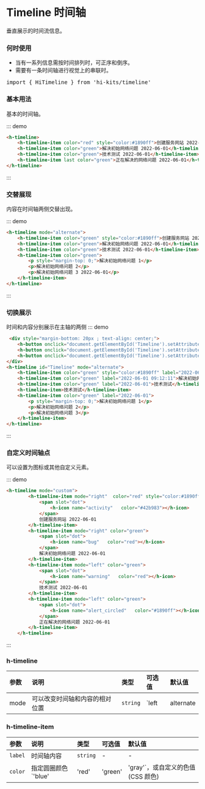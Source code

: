 # Timeline 时间轴

垂直展示的时间流信息。

### 何时使用
- 当有一系列信息需按时间排列时，可正序和倒序。
- 需要有一条时间轴进行视觉上的串联时。
<pre class="language-ts">
import { HiTimeline } from 'hi-kits/timeline'
</pre>

### 基本用法

基本的时间轴。

::: demo
```html
<h-timeline>
    <h-timeline-item color="red" style="color:#1890ff">创建服务网站 2022-06-01</h-timeline-item>
    <h-timeline-item color="green">解决初始网络问题 2022-06-01</h-timeline-item>
    <h-timeline-item color="green">技术测试 2022-06-01</h-timeline-item>
    <h-timeline-item last color="green">正在解决的网络问题 2022-06-01</h-timeline-item>
</h-timeline>

```
:::

### 交替展现

内容在时间轴两侧交替出现。

::: demo
```html
<h-timeline mode="alternate">
    <h-timeline-item color="green" style="color:#1890ff">创建服务网站 2022-06-01</h-timeline-item>
    <h-timeline-item color="green">解决初始网络问题 2022-06-01</h-timeline-item>
    <h-timeline-item color="green">技术测试 2022-06-01</h-timeline-item>
    <h-timeline-item color="green">
        <p style="margin-top: 0;">解决初始网络问题 1</p>
        <p>解决初始网络问题 2</p>
        <p>解决初始网络问题 3 2022-06-01</p>
    </h-timeline-item>
</h-timeline>

```
:::

### 切换展示
时间和内容分别展示在主轴的两侧
::: demo
```html
 <div style="margin-bottom: 20px ; text-align: center;">
    <h-button onclick="document.getElementById('Timeline').setAttribute('mode', 'left')">left</h-button>
    <h-button onclick="document.getElementById('Timeline').setAttribute('mode', 'right')">right</h-button>
    <h-button onclick="document.getElementById('Timeline').setAttribute('mode', 'alternate')">alternate</h-button>
</div>
<h-timeline id="Timeline" mode="alternate">
    <h-timeline-item color="green" style="color:#1890ff" label="2022-06-01 09:00:00">创建服务网站</h-timeline-item>
    <h-timeline-item color="green" label="2022-06-01 09:12:11">解决初始网络问题</h-timeline-item>
    <h-timeline-item color="green" label="2022-06-01">技术测试</h-timeline-item>
    <h-timeline-item>技术测试</h-timeline-item>
    <h-timeline-item color="green" label="2022-06-01">
        <p style="margin-top: 0;">解决初始网络问题 1</p>
        <p>解决初始网络问题 2</p>
        <p>解决初始网络问题 3</p>
    </h-timeline-item>
</h-timeline>

```
:::

### 自定义时间轴点

可以设置为图标或其他自定义元素。

::: demo
```html
<h-timeline mode="custom">
        <h-timeline-item mode="right"  color="red" style="color:#1890ff">
            <span slot="dot">
                <h-icon name="activity"   color="#42b983"></h-icon>
            </span>
            创建服务网站 2022-06-01
        </h-timeline-item>
        <h-timeline-item mode="right" color="green">
            <span slot="dot">
                <h-icon name="bug"   color="red"></h-icon>
            </span>
            解决初始网络问题 2022-06-01
        </h-timeline-item>
        <h-timeline-item mode="left" color="green">
            <span slot="dot">
                <h-icon name="warning"   color="red"></h-icon>
            </span>
            技术测试 2022-06-01
        </h-timeline-item>
        <h-timeline-item mode="left" color="green">
            <span slot="dot">
                <h-icon name="alert_circled"   color="#1890ff"></h-icon>
            </span>
            正在解决的网络问题 2022-06-01
        </h-timeline-item>
    </h-timeline>

```
:::
### h-timeline

|参数|说明|类型|可选值|默认值
|:--|:--|:--|:-----|:---
| mode| 可以改变时间轴和内容的相对位置| `string` 	 |  `left | alternate | right | custom` |  `right`

### h-timeline-item

|参数|说明|类型|可选值|默认值
|:--|:--|:--|:-----|:---
| `label`| 时间轴内容| `string` 	 |  - |  -
| `color`| 指定圆圈颜色 `'blue' | 'red' | 'green' | 'gray'`，或自定义的色值 (CSS 颜色)| `string` 	 |  - |  -
